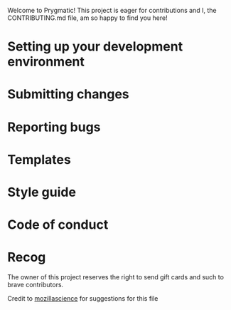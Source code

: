 Welcome to Prygmatic! This project is eager for contributions and I, the CONTRIBUTING.md file, am so happy to find you here!

# Setting up your development environment

# Submitting changes

# Reporting bugs

# Templates

# Style guide

# Code of conduct

# Recog

The owner of this project reserves the right to send gift cards and such to brave contributors.

Credit to [mozillascience](https://mozillascience.github.io/working-open-workshop/contributing/) for suggestions for this file
